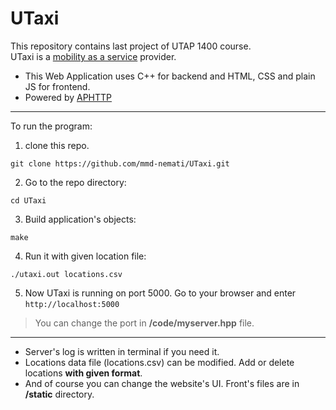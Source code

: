 # UTaxi

This repository contains last project of UTAP 1400 course. 
<br> UTaxi is a [mobility as a service](https://en.wikipedia.org/wiki/Mobility_as_a_service) provider.


- This Web Application uses C++ for backend and HTML, CSS and plain JS for frontend.
- Powered by [APHTTP](https://github.com/UTAP/APHTTP)
___
To run the program:

1. clone this repo.
```
git clone https://github.com/mmd-nemati/UTaxi.git
```
2. Go to the repo directory:
```
cd UTaxi
```

3. Build application's objects:
```
make
```
4. Run it with given location file:
```
./utaxi.out locations.csv
```
5. Now UTaxi is running on port 5000. Go to your browser and enter ```http://localhost:5000```
> You can change the port in **/code/myserver.hpp** file.
___
- Server's log is written in terminal if you need it.
- Locations data file (locations.csv) can be modified. Add or delete locations **with given format**. 
- And of course you can change the website's UI. Front's files are in **/static** directory.
